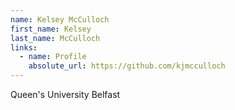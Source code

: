 ```yaml
---
name: Kelsey McCulloch
first_name: Kelsey
last_name: McCulloch
links:
  - name: Profile
    absolute_url: https://github.com/kjmcculloch
---
```

Queen's University Belfast
